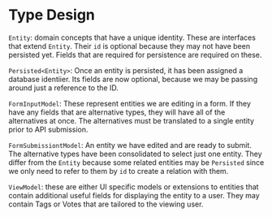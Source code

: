 # Type Design

`Entity`: domain concepts that have a unique identity. These are interfaces
that extend `Entity`. Their `id` is optional because they may not have been
persisted yet. Fields that are required for persistence are required on these.

`Persisted<Entity>`: Once an entity is persisted, it has been assigned a
database identiier. Its fields are now optional, because we may be passing
around just a reference to the ID.

`FormInputModel`: These represent entities we are editing in a form. If they
have any fields that are alternative types, they will have all of the alternatives
at once. The alternatives must be translated to a single entity prior to API
submission.

`FormSubmissiontModel`: An entity we have edited and are ready to submit. The
alternative types have been consolidated to select just one entity. They differ
from the `Entity` because some related entities may be `Persisted` since we
only need to refer to them by `id` to create a relation with them.

`ViewModel`: these are either UI specific models or extensions to entities that
contain additional useful fields for displaying the entity to a user. They
may contain Tags or Votes that are tailored to the viewing user.
